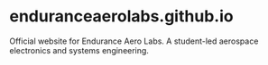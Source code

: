 # enduranceaerolabs.github.io
Official website for Endurance Aero Labs. A student-led aerospace electronics and systems engineering.
